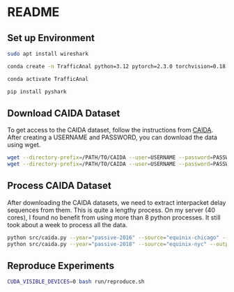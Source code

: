 # README

## Set up Environment

```bash
sudo apt install wireshark

conda create -n TrafficAnal python=3.12 pytorch=2.3.0 torchvision=0.18.0 torchaudio=2.3.0 torchtext=0.18.0 pytorch-cuda=12.1 scikit-learn scipy pandas scikit-learn -c pytorch -c nvidia -c conda-forge

conda activate TrafficAnal

pip install pyshark
```

## Download CAIDA Dataset

To get access to the CAIDA dataset, follow the instructions from [CAIDA](https://www.caida.org/catalog/datasets/passive_dataset/). After creating a USERNAME and PASSWORD, you can download the data using wget.

```bash
wget --directory-prefix=/PATH/TO/CAIDA --user=USERNAME --password=PASSWORD --recursive --level=16 --no-parent --no-clobber "https://data.caida.org/datasets/passive-2016/"
wget --directory-prefix=/PATH/TO/CAIDA --user=USERNAME --password=PASSWORD --recursive --level=16 --no-parent --no-clobber "https://data.caida.org/datasets/passive-2018/"
```

## Process CAIDA Dataset

After downloading the CAIDA datasets, we need to extract interpacket delay sequences from them. This is quite a lengthy process. On my server (40 cores), I found no benefit from using more than 8 python processes. It still took about a week to process all the data.

```bash
python src/caida.py --year="passive-2016" --source="equinix-chicago" --output="./data" --num_workers=8
python src/caida.py --year="passive-2018" --source="equinix-nyc" --output="./data" --num_workers=8
```

## Reproduce Experiments

```bash
CUDA_VISIBLE_DEVICES=0 bash run/reproduce.sh
```
